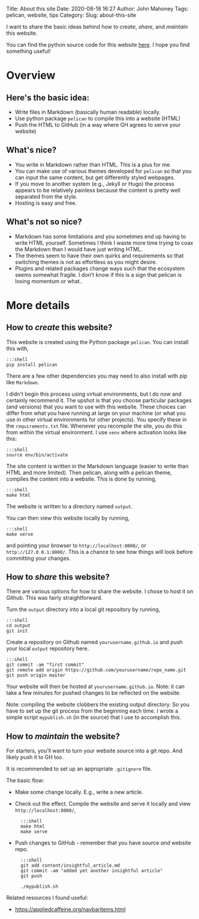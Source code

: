 Title: About this site
Date: 2020-08-18 16:27
Author: John Mahoney
Tags: pelican, website, tips
Category: 
Slug: about-this-site

I want to share the basic ideas behind how to *create*, *share*, and *maintain* this website.

You can find the python source code for this website 
[here](https://github.com/mohnjahoney/website_source).
I hope you find something useful!

# Overview

## Here's the basic idea:

- Write files in Markdown (basically human readable) locally.
- Use python package `pelican` to compile this into a website (HTML)
- Push the HTML to GitHub (in a way where GH agrees to serve your website)

## What's nice?

- You write in Markdown rather than HTML. This is a plus for me.
- You can make use of various themes developed for `pelican` so that you can input the same content, but get differently styled webpages.
- If you move to another system (e.g., Jekyll or Hugo) the process appears to be relatively painless because the content is pretty well separated from the style.
- Hosting is easy and free.

## What's not so nice?

- Markdown has some limitations and you sometimes end up having to write HTML yourself. Sometimes I think I waste more time trying to coax the Markdown than I would have just writing HTML.
- The themes seem to have their own quirks and requirements so that switching themes is not as effortless as you might desire.
- Plugins and related packages change ways such that the ecosystem seems somewhat fragile. I don't know if this is a sign that pelican is losing momentum or what..

# More details

## How to *create* this website?

This website is created using the Python package `pelican`.
You can install this with,

    :::shell
    pip install pelican

There are a few other dependencies you may need to also install with pip like `Markdown`.

I didn't begin this process using virtual environments, but I do now and certainly recommend it.
The upshot is that you choose particular packages (and versions) that you want to use with this website.
These choices can differ from what you have running at large on your machine (or what you use in other virtual environments for other projects).
You specify these in the `requirements.txt` file.
Whenever you recompile the site, you do this from within the virtual environment.
I use `venv` where activation looks like this:
    
    :::shell
    source env/bin/activate

The site content is written in the Markdown language (easier to write than HTML and more limited).
Then pelican, along with a pelican theme, compiles the content into a website.
This is done by running,

    :::shell
    make html

The website is written to a directory named `output`.

You can then view this website locally by running,

    :::shell
    make serve

and pointing your browser to `http://localhost:8000/`, or `http://127.0.0.1:8000/`.
This is a chance to see how things will look before committing your changes.

## How to *share* this website?

There are various options for how to share the website.
I chose to host it on Github.
This was fairly straightforward.

Turn the `output` directory into a local git repository by running,

    :::shell
    cd output
    git init

Create a repository on Github named `yourusername.github.io` and push your local `output` repository here.

    :::shell
    git commit -am "first commit"
    git remote add origin https://github.com/yourusername/repo_name.git
    git push origin master

Your website will then be hosted at `yourusername.github.io`.
Note: it can take a few minutes for pushed changes to be reflected on the website.

Note: compiling the website clobbers the existing output directory. So you have to set up the git process from the beginning each time.
I wrote a simple script `mypublish.sh` (in the source) that I use to accomplish this.

## How to *maintain* the website?

For starters, you'll want to turn your website source into a git repo.
And likely push it to GH too.

It is recommended to set up an appropriate `.gitignore` file.

The basic flow:

* Make some change locally. E.g., write a new article.

* Check out the effect. Compile the website and serve it locally and view `http://localhost:8000/`,

        :::shell
        make html
        make serve

* Push changes to GitHub - remember that you have source *and* website repo.

        :::shell
        git add content/insightful_article.md
        git commit -am "added yet another insightful article"
        git push

        ./mypublish.sh

Related resources I found useful:
- https://appliedcaffeine.org/navbaritems.html


